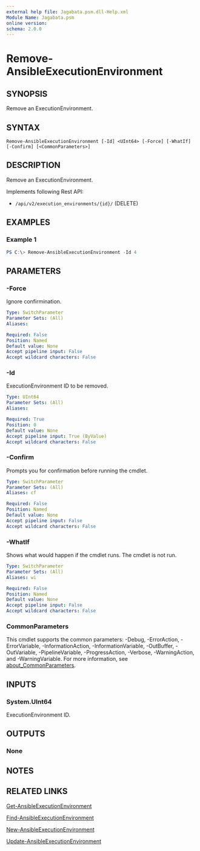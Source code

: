 ```yaml
---
external help file: Jagabata.psm.dll-Help.xml
Module Name: Jagabata.psm
online version:
schema: 2.0.0
---
```


# Remove-AnsibleExecutionEnvironment

## SYNOPSIS
Remove an ExecutionEnvironment.

## SYNTAX

```
Remove-AnsibleExecutionEnvironment [-Id] <UInt64> [-Force] [-WhatIf] [-Confirm] [<CommonParameters>]
```

## DESCRIPTION
Remove an ExecutionEnvironment.

Implements following Rest API:  
- `/api/v2/execution_environments/{id}/` (DELETE)

## EXAMPLES

### Example 1
```powershell
PS C:\> Remove-AnsibleExecutionEnvironment -Id 4
```

## PARAMETERS

### -Force
Ignore confirmination.

```yaml
Type: SwitchParameter
Parameter Sets: (All)
Aliases:

Required: False
Position: Named
Default value: None
Accept pipeline input: False
Accept wildcard characters: False
```

### -Id
ExecutionEnvironment ID to be removed.

```yaml
Type: UInt64
Parameter Sets: (All)
Aliases:

Required: True
Position: 0
Default value: None
Accept pipeline input: True (ByValue)
Accept wildcard characters: False
```

### -Confirm
Prompts you for confirmation before running the cmdlet.

```yaml
Type: SwitchParameter
Parameter Sets: (All)
Aliases: cf

Required: False
Position: Named
Default value: None
Accept pipeline input: False
Accept wildcard characters: False
```

### -WhatIf
Shows what would happen if the cmdlet runs.
The cmdlet is not run.

```yaml
Type: SwitchParameter
Parameter Sets: (All)
Aliases: wi

Required: False
Position: Named
Default value: None
Accept pipeline input: False
Accept wildcard characters: False
```

### CommonParameters
This cmdlet supports the common parameters: -Debug, -ErrorAction, -ErrorVariable, -InformationAction, -InformationVariable, -OutBuffer, -OutVariable, -PipelineVariable, -ProgressAction, -Verbose, -WarningAction, and -WarningVariable. For more information, see [about_CommonParameters](http://go.microsoft.com/fwlink/?LinkID=113216).

## INPUTS

### System.UInt64
ExecutionEnvironment ID.

## OUTPUTS

### None
## NOTES

## RELATED LINKS

[Get-AnsibleExecutionEnvironment](Get-AnsibleExecutionEnvironment.md)

[Find-AnsibleExecutionEnvironment](Find-AnsibleExecutionEnvironment.md)

[New-AnsibleExecutionEnvironment](New-AnsibleExecutionEnvironment.md)

[Update-AnsibleExecutionEnvironment](Update-AnsibleExecutionEnvironment.md)
